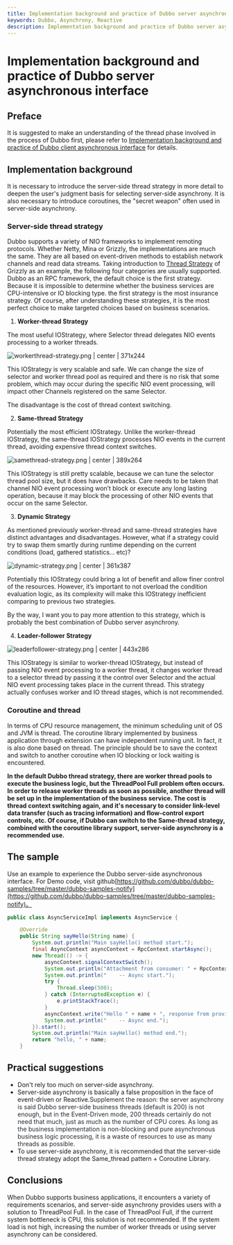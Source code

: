 ```yaml
---
title: Implementation background and practice of Dubbo server asynchronous interface
keywords: Dubbo, Asynchrony, Reactive
description: Implementation background and practice of Dubbo server asynchronous interface
---
```


# Implementation background and practice of Dubbo server asynchronous interface

## Preface
It is suggested to make an understanding of the thread phase involved in the process of Dubbo first, please refer to [Implementation background and practice of Dubbo client asynchronous interface](http://dubbo.apache.org/en-us/blog/dubboAsync_client.html) for details.

## Implementation background
It is necessary to introduce the server-side thread strategy in more detail to deepen the user's judgment basis for selecting server-side asynchrony. It is also necessary to introduce coroutines, the "secret weapon" often used in server-side asynchrony.

### Server-side thread strategy
Dubbo supports a variety of NIO frameworks to implement remoting protocols. Whether Netty, Mina or Grizzly, the implementations are much the same. They are all based on event-driven methods to establish network channels and read data streams. Taking introduction to [Thread Strategy](https://javaee.github.io/grizzly/iostrategies.html) of Grizzly as an example, the following four categories are usually supported. Dubbo as an RPC framework, the default choice is the first strategy. Because it is impossible to determine whether the business services are CPU-intensive or IO blocking type. the first strategy is the most insurance strategy. Of course, after understanding these strategies, it is the most perfect choice to make targeted choices based on business scenarios.
1. __Worker-thread Strategy__

The most useful IOStrategy, where Selector thread delegates NIO events processing to a worker threads.



![workerthread-strategy.png | center | 371x244](../../img/blog/dubboasyn_server/1.png "")


This IOStrategy is very scalable and safe. We can change the size of selector and worker thread pool as required and there is no risk that some problem, which may occur during the specific NIO event processing, will impact other Channels registered on the same Selector.

The disadvantage is the cost of thread context switching.

2. __Same-thread Strategy__

Potentially the most efficient IOStrategy. Unlike the worker-thread IOStrategy, the same-thread IOStrategy processes NIO events in the current thread, avoiding expensive thread context switches.


![samethread-strategy.png | center | 389x264](../../img/blog/dubboasyn_server/2.png "")


This IOStrategy is still pretty scalable, because we can tune the selector thread pool size, but it does have drawbacks. Care needs to be taken that channel NIO event processing won’t block or execute any long lasting operation, because it may block the processing of other NIO events that occur on the same Selector.

3. __Dynamic Strategy__

As mentioned previously worker-thread and same-thread strategies have distinct advantages and disadvantages. However, what if a strategy could try to swap them smartly during runtime depending on the current conditions (load, gathered statistics… etc)?


![dynamic-strategy.png | center | 361x387](../../img/blog/dubboasyn_server/3.png "")


Potentially this IOStrategy could bring a lot of benefit and allow finer control of the resources. However, it’s important to not overload the condition evaluation logic, as its complexity will make this IOStrategy inefficient comparing to previous two strategies.

By the way, I want you to pay more attention to this strategy, which is probably the best combination of Dubbo server asynchrony.

4. __Leader-follower Strategy__


![leaderfollower-strategy.png | center | 443x286](../../img/blog/dubboasyn_server/4.png "")

This IOStrategy is similar to worker-thread IOStrategy, but instead of passing NIO event processing to a worker thread, it changes worker thread to a selector thread by passing it the control over Selector and the actual NIO event processing takes place in the current thread. This strategy actually confuses worker and IO thread stages, which is not recommended.

### Coroutine and thread
In terms of CPU resource management, the minimum scheduling unit of OS and JVM is thread. The coroutine library implemented by business application through extension can have independent running unit. In fact, it is also done based on thread. The principle should be to save the context and switch to another coroutine when IO blocking or lock waiting is encountered.

__In the default Dubbo thread strategy, there are worker thread pools to execute the business logic, but the ThreadPool Full problem often occurs. In order to release worker threads as soon as possible, another thread will be set up in the implementation of the business service. The cost is thread context switching again, and it's necessary to consider link-level data transfer (such as tracing information) and flow-control export controls, etc. Of course, if Dubbo can switch to the Same-thread strategy, combined with the coroutine library support, server-side asynchrony is a recommended use.__

## The sample

Use an example to experience the Dubbo server-side asynchronous interface. For Demo code, visit github[https://github.com/dubbo/dubbo-samples/tree/master/dubbo-samples-notify](https://github.com/dubbo/dubbo-samples/tree/master/dubbo-samples-notify)。

```java
public class AsyncServiceImpl implements AsyncService {

    @Override
    public String sayHello(String name) {
        System.out.println("Main sayHello() method start.");
        final AsyncContext asyncContext = RpcContext.startAsync();
        new Thread(() -> {
            asyncContext.signalContextSwitch();
            System.out.println("Attachment from consumer: " + RpcContext.getContext().getAttachment("consumer-key1"));
            System.out.println("    -- Async start.");
            try {
                Thread.sleep(500);
            } catch (InterruptedException e) {
                e.printStackTrace();
            }
            asyncContext.write("Hello " + name + ", response from provider.");
            System.out.println("    -- Async end.");
        }).start();
        System.out.println("Main sayHello() method end.");
        return "hello, " + name;
    }

```
## Practical suggestions
* Don't rely too much on server-side asynchrony.
* Server-side asynchrony is basically a false proposition in the face of event-driven or Reactive.<span data-type="color" style="color:rgb(36, 41, 46)"><span data-type="background" style="background-color:rgb(255, 255, 255)">Supplement the reason: the server asynchrony is said Dubbo server-side business threads (default is 200) is not enough, but in the Event-Driven mode, 200 threads certainly do not need that much, just as much as the number of CPU cores. As long as the business implementation is non-blocking and pure asynchronous business logic processing, it is a waste of resources to use as many threads as possible.</span></span>
* To use server-side asynchrony, it is recommended that the server-side thread strategy adopt the Same_thread pattern + Coroutine Library.

## Conclusions
When Dubbo supports business applications, it encounters a variety of requirements scenarios, and server-side asynchrony provides users with a solution to ThreadPool Full. In the case of ThreadPool Full, if the current system bottleneck is CPU, this solution is not recommended. If the system load is not high, increasing the number of worker threads or using server asynchrony can be considered.